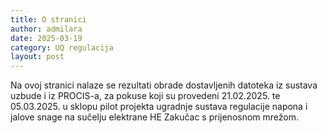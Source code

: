 ```yaml
---
title: O stranici
author: admilara
date: 2025-03-19
category: UQ regulacija
layout: post
---
```


Na ovoj stranici nalaze se rezultati obrade dostavljenih datoteka iz sustava uzbude
i iz PROCIS-a, za pokuse koji su provedeni 21.02.2025. te 05.03.2025. u sklopu pilot
projekta ugradnje sustava regulacije napona i jalove snage na sučelju elektrane HE
Zakučac s prijenosnom mrežom.
